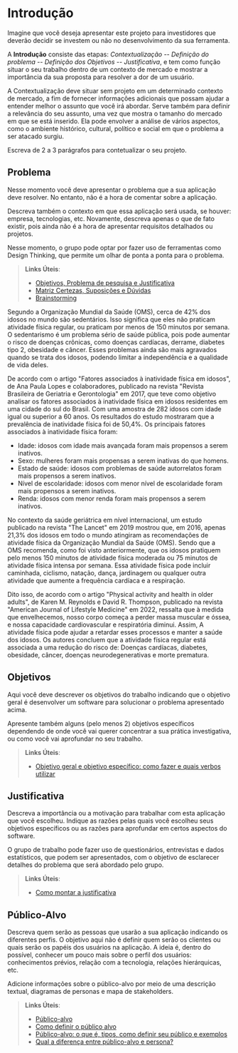 # Introdução

Imagine que você deseja apresentar este projeto para investidores que deverão decidir se investem ou não no desenvolvimento da sua ferramenta.

A **Introdução** consiste das etapas: *Contextualização -- Definição do problema -- Definição dos Objetivos -- Justificativa*, e tem como função situar o seu trabalho dentro de um contexto de mercado e mostrar a importância da sua proposta para resolver a dor de um usuário.


A Contextualização deve situar sem projeto em um determinado contexto de mercado, a fim de fornecer informações adicionais que possam ajudar a entender melhor o assunto que você irá abordar. Serve também para definir a relevância do seu assunto, uma vez que mostra o tamanho do mercado em que se está inserido. Ela pode envolver a análise de vários aspectos, como o ambiente histórico, cultural, político e social em que o problema a ser atacado surgiu.

Escreva de 2 a 3 parágrafos para contetualizar o seu projeto.

## Problema

Nesse momento você deve apresentar o problema que a sua aplicação deve  resolver. No entanto, não é a hora de comentar sobre a aplicação.

Descreva também o contexto em que essa aplicação será usada, se  houver: empresa, tecnologias, etc. Novamente, descreva apenas o que de  fato existir, pois ainda não é a hora de apresentar requisitos  detalhados ou projetos.

Nesse momento, o grupo pode optar por fazer uso  de ferramentas como Design Thinking, que permite um olhar de ponta a ponta para o problema.

> **Links Úteis**:
> - [Objetivos, Problema de pesquisa e Justificativa](https://medium.com/@versioparole/objetivos-problema-de-pesquisa-e-justificativa-c98c8233b9c3)
> - [Matriz Certezas, Suposições e Dúvidas](https://medium.com/educa%C3%A7%C3%A3o-fora-da-caixa/matriz-certezas-suposi%C3%A7%C3%B5es-e-d%C3%BAvidas-fa2263633655)
> - [Brainstorming](https://www.euax.com.br/2018/09/brainstorming/)

Segundo a Organização Mundial da Saúde (OMS), cerca de 42% dos idosos no mundo são sedentários. Isso significa que eles não praticam atividade física regular, ou praticam por menos de 150 minutos por semana. O sedentarismo é um problema sério de saúde pública, pois pode aumentar o risco de doenças crônicas, como doenças cardíacas, derrame, diabetes tipo 2, obesidade e câncer. Esses problemas ainda são mais agravados quando se trata dos idosos, podendo limitar a independência e a qualidade de vida deles. 

De acordo com o artigo "Fatores associados à inatividade física em idosos", de Ana Paula Lopes e colaboradores, publicado na revista "Revista Brasileira de Geriatria e Gerontologia" em 2017, que teve como objetivo analisar os fatores associados à inatividade física em idosos residentes em uma cidade do sul do Brasil. Com uma amostra de 282 idosos com idade igual ou superior a 60 anos. Os resultados do estudo mostraram que a prevalência de inatividade física foi de 50,4%. Os principais fatores associados à inatividade física foram:

* Idade: idosos com idade mais avançada foram mais propensos a serem inativos.
* Sexo: mulheres foram mais propensas a serem inativas do que homens.
* Estado de saúde: idosos com problemas de saúde autorrelatos foram mais propensos a serem inativos.
* Nível de escolaridade: idosos com menor nível de escolaridade foram mais propensos a serem inativos.
* Renda: idosos com menor renda foram mais propensos a serem inativos.

No contexto da saúde geriátrica em nível internacional, um estudo publicado na revista "The Lancet" em 2019 mostrou que, em 2016, apenas 21,3% dos idosos em todo o mundo atingiram as recomendações de atividade física da Organização Mundial da Saúde (OMS). Sendo que a OMS recomenda, como foi visto anteriormente, que os idosos pratiquem pelo menos 150 minutos de atividade física moderada ou 75 minutos de atividade física intensa por semana. Essa atividade física pode incluir caminhada, ciclismo, natação, dança, jardinagem ou qualquer outra atividade que aumente a frequência cardíaca e a respiração.

Dito isso, de acordo com o artigo "Physical activity and health in older adults", de Karen M. Reynolds e David R. Thompson, publicado na revista "American Journal of Lifestyle Medicine" em 2022, ressalta que à medida que envelhecemos, nosso corpo começa a perder massa muscular e óssea, e nossa capacidade cardiovascular e respiratória diminui. Assim, A atividade física pode ajudar a retardar esses processos e manter a saúde dos idosos. Os autores concluem que a atividade física regular está associada a uma redução do risco de: Doenças cardíacas, diabetes, obesidade, câncer, doenças neurodegenerativas e morte prematura.


## Objetivos

Aqui você deve descrever os objetivos do trabalho indicando que o objetivo geral é desenvolver um software para solucionar o problema apresentado acima. 

Apresente também alguns (pelo menos 2) objetivos específicos dependendo de onde você vai querer concentrar a sua prática investigativa, ou como você vai aprofundar no seu trabalho.
 
> **Links Úteis**:
> - [Objetivo geral e objetivo específico: como fazer e quais verbos utilizar](https://blog.mettzer.com/diferenca-entre-objetivo-geral-e-objetivo-especifico/)

## Justificativa

Descreva a importância ou a motivação para trabalhar com esta aplicação que você escolheu. Indique as razões pelas quais você escolheu seus objetivos específicos ou as razões para aprofundar em certos aspectos do software.

O grupo de trabalho pode fazer uso de questionários, entrevistas e dados estatísticos, que podem ser apresentados, com o objetivo de esclarecer detalhes do problema que será abordado pelo grupo.

> **Links Úteis**:
> - [Como montar a justificativa](https://guiadamonografia.com.br/como-montar-justificativa-do-tcc/)

## Público-Alvo

Descreva quem serão as pessoas que usarão a sua aplicação indicando os diferentes perfis. O objetivo aqui não é definir quem serão os clientes ou quais serão os papéis dos usuários na aplicação. A ideia é, dentro do possível, conhecer um pouco mais sobre o perfil dos usuários: conhecimentos prévios, relação com a tecnologia, relações
hierárquicas, etc.

Adicione informações sobre o público-alvo por meio de uma descrição textual, diagramas de personas e mapa de stakeholders.

> **Links Úteis**:
> - [Público-alvo](https://blog.hotmart.com/pt-br/publico-alvo/)
> - [Como definir o público alvo](https://exame.com/pme/5-dicas-essenciais-para-definir-o-publico-alvo-do-seu-negocio/)
> - [Público-alvo: o que é, tipos, como definir seu público e exemplos](https://klickpages.com.br/blog/publico-alvo-o-que-e/)
> - [Qual a diferença entre público-alvo e persona?](https://rockcontent.com/blog/diferenca-publico-alvo-e-persona/)
